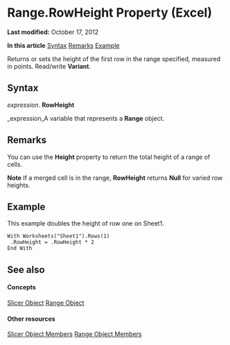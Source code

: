
# Range.RowHeight Property (Excel)

 **Last modified:** October 17, 2012

 **In this article**
 [Syntax](#sectionSection0)
 [Remarks](#sectionSection1)
 [Example](#sectionSection2)


Returns or sets the height of the first row in the range specified, measured in points. Read/write  **Variant**.


## Syntax
<a name="sectionSection0"> </a>

 _expression_. **RowHeight**

 _expression_A variable that represents a  **Range** object.


## Remarks
<a name="sectionSection1"> </a>

You can use the  **Height** property to return the total height of a range of cells.


 **Note**  If a merged cell is in the range,  **RowHeight** returns **Null** for varied row heights.


## Example
<a name="sectionSection2"> </a>

This example doubles the height of row one on Sheet1.


```
With Worksheets("Sheet1").Rows(1) 
 .RowHeight = .RowHeight * 2 
End With
```


## See also
<a name="sectionSection2"> </a>


#### Concepts


 [Slicer Object](577be0f6-4eda-0093-8899-097f3c900383.md)
 [Range Object](b8207778-0dcc-4570-1234-f130532cc8cd.md)
#### Other resources


 [Slicer Object Members](09f1983a-5f7a-1707-c979-c5c27143ad73.md)
 [Range Object Members](4336bf81-1e63-7e44-1792-baf366a027a7.md)
